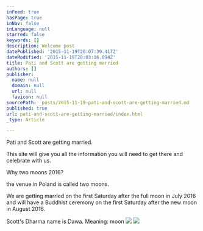```yaml
---
inFeed: true
hasPage: true
inNav: false
inLanguage: null
starred: false
keywords: []
description: Welcome post
datePublished: '2015-11-19T20:07:39.417Z'
dateModified: '2015-11-19T20:03:16.094Z'
title: Pati and Scott are getting married
authors: []
publisher:
  name: null
  domain: null
  url: null
  favicon: null
sourcePath: _posts/2015-11-19-pati-and-scott-are-getting-married.md
published: true
url: pati-and-scott-are-getting-married/index.html
_type: Article

---
```

Pati and Scott are getting married.

This site will give you all the information you will need to get there and celebrate with us.

Why two moons 2016?

the venue in Poland is called two moons.

We are getting married on the first Saturday after the full moon in July 2016 and will have a Buddhist ceremony on the first Saturday after the new moon in August 2016\.

Scott's Dharma name is Dawa. Meaning: moon
![](https://the-grid-user-content.s3-us-west-2.amazonaws.com/e32330f8-6bc9-408c-83be-39bd7682eb02.jpg)
![](https://the-grid-user-content.s3-us-west-2.amazonaws.com/cf0cc6f7-994c-4f19-830f-c347d829a6e9.jpg)
